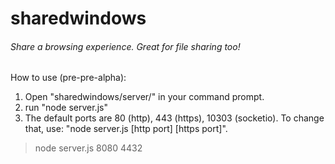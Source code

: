 sharedwindows
=============

###### Share a browsing experience. Great for file sharing too!


How to use (pre-pre-alpha):

1. Open "sharedwindows/server/" in your command prompt.
2. run "node server.js"
3. The default ports are 80 (http), 443 (https), 10303 (socketio). To change that, use: "node server.js [http port] [https port]". 

> node server.js 8080 4432
